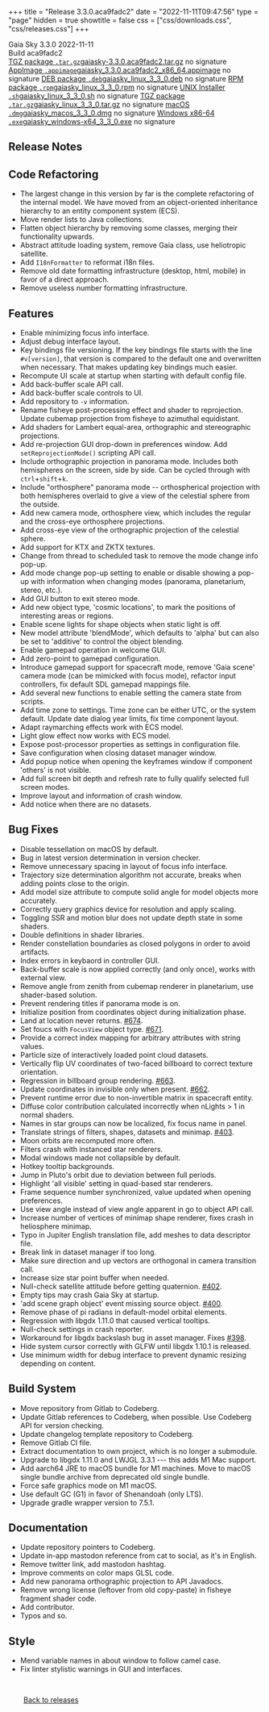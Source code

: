+++
title = "Release 3.3.0.aca9fadc2"
date = "2022-11-11T09:47:56"
type = "page"
hidden = true
showtitle = false
css = ["css/downloads.css", "css/releases.css"]
+++

<div class="download-container">
<div id="download-title">
<i class="gs-mdi-tag"></i>
Gaia Sky <span class="downloads-version">3.3.0</span> 
<time class="downloads-releasedate" datetime="2022-11-11T09:47:56" title="Published: 2022-11-11T09:47:56"><i class="gs-mdi-calendar"></i> 2022-11-11</time>
<div class="downloads-build">Build aca9fadc2</div></div>
<div class="download-section">
<a href="https://gaia.ari.uni-heidelberg.de/gaiasky/releases/3.3.0.aca9fadc2/gaiasky-3.3.0.aca9fadc2.tar.gz" class="download-button"><i class="gs-mdi-zip-box icon-button"></i> TGZ package <code>.tar.gz</code><span class="download-sub">gaiasky-3.3.0.aca9fadc2.tar.gz</span></a>
<span class="signature">no signature</span>
<a href="https://gaia.ari.uni-heidelberg.de/gaiasky/releases/3.3.0.aca9fadc2/gaiasky_3.3.0.aca9fadc2_x86_64.appimage" class="download-button"><i class="gs-material-symbols-box icon-button"></i> AppImage <code>.appimage</code><span class="download-sub">gaiasky_3.3.0.aca9fadc2_x86_64.appimage</span></a>
<span class="signature">no signature</span>
<a href="https://gaia.ari.uni-heidelberg.de/gaiasky/releases/3.3.0.aca9fadc2/gaiasky_linux_3_3_0.deb" class="download-button"><i class="gs-mdi-debian icon-button"></i> DEB package <code>.deb</code><span class="download-sub">gaiasky_linux_3_3_0.deb</span></a>
<span class="signature">no signature</span>
<a href="https://gaia.ari.uni-heidelberg.de/gaiasky/releases/3.3.0.aca9fadc2/gaiasky_linux_3_3_0.rpm" class="download-button"><i class="gs-mdi-fedora icon-button"></i> RPM package <code>.rpm</code><span class="download-sub">gaiasky_linux_3_3_0.rpm</span></a>
<span class="signature">no signature</span>
<a href="https://gaia.ari.uni-heidelberg.de/gaiasky/releases/3.3.0.aca9fadc2/gaiasky_linux_3_3_0.sh" class="download-button"><i class="gs-token-unix icon-button"></i> UNIX Installer <code>.sh</code><span class="download-sub">gaiasky_linux_3_3_0.sh</span></a>
<span class="signature">no signature</span>
<a href="https://gaia.ari.uni-heidelberg.de/gaiasky/releases/3.3.0.aca9fadc2/gaiasky_linux_3_3_0.tar.gz" class="download-button"><i class="gs-mdi-zip-box icon-button"></i> TGZ package <code>.tar.gz</code><span class="download-sub">gaiasky_linux_3_3_0.tar.gz</span></a>
<span class="signature">no signature</span>
<a href="https://gaia.ari.uni-heidelberg.de/gaiasky/releases/3.3.0.aca9fadc2/gaiasky_macos_3_3_0.dmg" class="download-button"><i class="gs-fa6-brands-apple icon-button"></i> macOS <code>.dmg</code><span class="download-sub">gaiasky_macos_3_3_0.dmg</span></a>
<span class="signature">no signature</span>
<a href="https://gaia.ari.uni-heidelberg.de/gaiasky/releases/3.3.0.aca9fadc2/gaiasky_windows-x64_3_3_0.exe" class="download-button"><i class="gs-fa6-brands-windows icon-button"></i> Windows x86-64 <code>.exe</code><span class="download-sub">gaiasky_windows-x64_3_3_0.exe</span></a>
<span class="signature">no signature</span>
</div>
</div>

<section class="release-notes">

# Release Notes


## Code Refactoring
- The largest change in this version by far is the complete refactoring of the internal model. We have moved from an object-oriented inheritance hierarchy to an entity component system (ECS).
- Move render lists to Java collections.
- Flatten object hierarchy by removing some classes, merging their functionality upwards.
- Abstract attitude loading system, remove Gaia class, use heliotropic satellite.
- Add `I18nFormatter` to reformat i18n files.
- Remove old date formatting infrastructure (desktop, html, mobile) in favor of a direct approach.
- Remove useless number formatting infrastructure.

## Features
- Enable minimizing focus info interface.
- Adjust debug interface layout.
- Key bindings file versioning. If the key bindings file starts with the line `#v[version]`, that version is compared to the default one and overwritten when necessary. That makes updating key bindings much easier.
- Recompute UI scale at startup when starting with default config file.
- Add back-buffer scale API call.
- Add back-buffer scale controls to UI.
- Add repository to `-v` information.
- Rename fisheye post-processing effect and shader to reprojection. Update cubemap projection from fisheye to azimuthal equidistant.
- Add shaders for Lambert equal-area, orthographic and stereographic projections.
- Add re-projection GUI drop-down in preferences window. Add `setReprojectionMode()` scripting API call.
- Include orthographic projection in panorama mode. Includes both hemispheres on the screen, side by side. Can be cycled through with `ctrl`+`shift`+`k`.
- Include "orthosphere" panorama mode -- orthospherical projection with both hemispheres overlaid to give a view of the celestial sphere from the outside.
- Add new camera mode, orthosphere view, which includes the regular and the cross-eye orthosphere projections.
- Add cross-eye view of the orthographic projection of the celestial sphere.
- Add support for KTX and ZKTX textures.
- Change from thread to scheduled task to remove the mode change info pop-up.
- Add mode change pop-up setting to enable or disable showing a pop-up with information when changing modes (panorama, planetarium, stereo, etc.).
- Add GUI button to exit stereo mode.
- Add new object type, 'cosmic locations', to mark the positions of interesting areas or regions.
- Enable scene lights for shape objects when static light is off.
- New model attribute 'blendMode', which defaults to 'alpha' but can also be set to 'additive' to control the object blending.
- Enable gamepad operation in welcome GUI.
- Add zero-point to gamepad configuration.
- Introduce gamepad support for spacecraft mode, remove 'Gaia scene' camera mode (can be mimicked with focus mode), refactor input controllers, fix default SDL gamepad mappings file.
- Add several new functions to enable setting the camera state from scripts.
- Add time zone to settings. Time zone can be either UTC, or the system default. Update date dialog year limits, fix time component layout.
- Adapt raymarching effects work with ECS model.
- Light glow effect now works with ECS model.
- Expose post-processor properties as settings in configuration file.
- Save configuration when closing dataset manager window.
- Add popup notice when opening the keyframes window if component 'others' is not visible.
- Add full screen bit depth and refresh rate to fully qualify selected full screen modes.
- Improve layout and information of crash window.
- Add notice when there are no datasets.

## Bug Fixes
- Disable tessellation on macOS by default.
- Bug in latest version determination in version checker.
- Remove unnecessary spacing in layout of focus info interface.
- Trajectory size determination algorithm not accurate, breaks when adding points close to the origin.
- Add model size attribute to compute solid angle for model objects more accurately.
- Correctly query graphics device for resolution and apply scaling.
- Toggling SSR and motion blur does not update depth state in some shaders.
- Double definitions in shader libraries.
- Render constellation boundaries as closed polygons in order to avoid artifacts.
- Index errors in keybaord in controller GUI.
- Back-buffer scale is now applied correctly (and only once), works with external view.
- Remove angle from zenith from cubemap renderer in planetarium, use shader-based solution.
- Prevent rendering titles if panorama mode is on.
- Initialize position from coordinates object during initialization phase.
- Land at location never returns. [#674](https://codeberg.org/gaiasky/gaiasky/issues/674).
- Set foucs with `FocusView` object type. [#671](https://codeberg.org/gaiasky/gaiasky/issues/671).
- Provide a correct index mapping for arbitrary attributes with string values.
- Particle size of interactively loaded point cloud datasets.
- Vertically flip UV coordinates of two-faced billboard to correct texture orientation.
- Regression in billboard group rendering. [#663](https://codeberg.org/gaiasky/gaiasky/issues/663).
- Update coordinates in invisible only when present. [#662](https://codeberg.org/gaiasky/gaiasky/issues/662).
- Prevent runtime error due to non-invertible matrix in spacecraft entity.
- Diffuse color contribution calculated incorrectly when nLights > 1 in normal shaders.
- Names in star groups can now be localized, fix focus name in panel.
- Translate strings of filters, shapes, datasets and minimap. [#403](https://codeberg.org/gaiasky/gaiasky/issues/403).
- Moon orbits are recomputed more often.
- Filters crash with instanced star renderers.
- Modal windows made not collapsible by default.
- Hotkey tooltip backgrounds.
- Jump in Pluto's orbit due to deviation between full periods.
- Highlight 'all visible' setting in quad-based star renderers.
- Frame sequence number synchronized, value updated when opening preferences.
- Use view angle instead of view angle apparent in go to object API call.
- Increase number of vertices of minimap shape renderer, fixes crash in heliosphere minimap.
- Typo in Jupiter English translation file, add meshes to data descriptor file.
- Break link in dataset manager if too long.
- Make sure direction and up vectors are orthogonal in camera transition call.
- Increase size star point buffer when needed.
- Null-check satellite attitude before getting quaternion. [#402](https://codeberg.org/gaiasky/gaiasky/issues/402).
- Empty tips may crash Gaia Sky at startup.
- 'add scene graph object' event missing source object. [#400](https://codeberg.org/gaiasky/gaiasky/issues/400).
- Remove phase of pi radians in default-model orbital elements.
- Regression with libgdx 1.11.0 that caused vertical tooltips.
- Null-check settings in crash reporter.
- Workaround for libgdx backslash bug in asset manager. Fixes [#398](https://codeberg.org/gaiasky/gaiasky/issues/398).
- Hide system cursor correctly with GLFW until libgdx 1.10.1 is released.
- Use minimum width for debug interface to prevent dynamic resizing depending on content.

## Build System
- Move repository from Gitlab to Codeberg.
- Update Gitlab references to Codeberg, when possible. Use Codeberg API for version checking.
- Update changelog template repository to Codeberg.
- Remove Gitlab CI file.
- Extract documentation to own project, which is no longer a submodule.
- Upgrade to libgdx 1.11.0 and LWJGL 3.3.1 --- this adds M1 Mac support.
- Add aarch64 JRE to macOS bundle for M1 machines. Move to macOS single bundle archive from deprecated old single bundle.
- Force safe graphics mode on M1 macOS.
- Use default GC (G1) in favor of Shenandoah (only LTS).
- Upgrade gradle wrapper version to 7.5.1.

## Documentation
- Update repository pointers to Codeberg.
- Update in-app mastodon reference from cat to social, as it's in English.
- Remove twitter link, add mastodon hashtag.
- Improve comments on color maps GLSL code.
- Add new panorama orthographic projection to API Javadocs.
- Remove wrong license (leftover from old copy-paste) in fisheye fragment shader code.
- Add contributor.
- Typos and so.

## Style
- Mend variable names in about window to follow camel case.
- Fix linter stylistic warnings in GUI and interfaces.
</section>


<p class="center-text" style="padding: 30px;"><a href="/downloads/releases"><i class="gs-mdi-arrow-left-bold-circle"></i> Back to releases</a>
</p>
